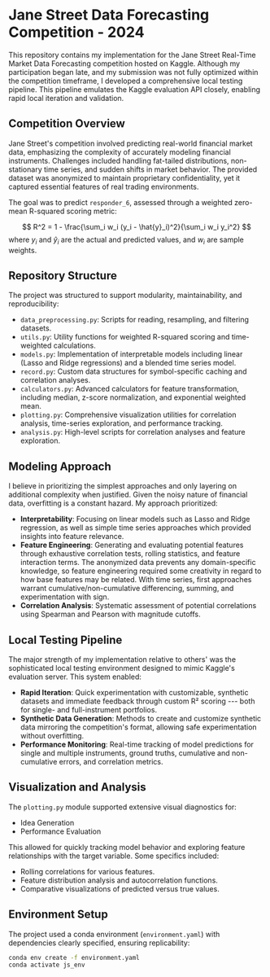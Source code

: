 # Jane Street Data Forecasting Competition - 2024

This repository contains my implementation for the Jane Street Real-Time Market Data Forecasting competition hosted on Kaggle. Although my participation began late, and my submission was not fully optimized within the competition timeframe, I developed a comprehensive local testing pipeline. This pipeline emulates the Kaggle evaluation API closely, enabling rapid local iteration and validation.

## Competition Overview

Jane Street's competition involved predicting real-world financial market data, emphasizing the complexity of accurately modeling financial instruments. Challenges included handling fat-tailed distributions, non-stationary time series, and sudden shifts in market behavior. The provided dataset was anonymized to maintain proprietary confidentiality, yet it captured essential features of real trading environments.

The goal was to predict `responder_6`, assessed through a weighted zero-mean R-squared scoring metric:

$$
R^2 = 1 - \frac{\sum_i w_i (y_i - \hat{y}_i)^2}{\sum_i w_i y_i^2}
$$
where $y_i$ and $\hat{y}_i$ are the actual and predicted values, and $w_i$ are sample weights.

## Repository Structure

The project was structured to support modularity, maintainability, and reproducibility:

- `data_preprocessing.py`: Scripts for reading, resampling, and filtering datasets.
- `utils.py`: Utility functions for weighted R-squared scoring and time-weighted calculations.
- `models.py`: Implementation of interpretable models including linear (Lasso and Ridge regressions) and a blended time series model.
- `record.py`: Custom data structures for symbol-specific caching and correlation analyses.
- `calculators.py`: Advanced calculators for feature transformation, including median, z-score normalization, and exponential weighted mean.
- `plotting.py`: Comprehensive visualization utilities for correlation analysis, time-series exploration, and performance tracking.
- `analysis.py`: High-level scripts for correlation analyses and feature exploration.

## Modeling Approach

I believe in prioritizing the simplest approaches and only layering on additional complexity when justified. Given the noisy nature of financial data, overfitting is a constant hazard. My approach prioritized:

- **Interpretability**: Focusing on linear models such as Lasso and Ridge regression, as well as simple time series approaches which provided insights into feature relevance.
- **Feature Engineering**: Generating and evaluating potential features through exhaustive correlation tests, rolling statistics, and feature interaction terms. The anonymized data prevents any domain-specific knowledge, so feature engineering required some creativity in regard to how base features may be related. With time series, first approaches warrant cumulative/non-cumulative differencing, summing, and experimentation with sign.
- **Correlation Analysis**: Systematic assessment of potential correlations using Spearman and Pearson with magnitude cutoffs.

## Local Testing Pipeline

The major strength of my implementation relative to others' was the sophisticated local testing environment designed to mimic Kaggle's evaluation server. This system enabled:

- **Rapid Iteration**: Quick experimentation with customizable, synthetic datasets and immediate feedback through custom R² scoring --- both for single- and full-instrument portfolios.
- **Synthetic Data Generation**: Methods to create and customize synthetic data mirroring the competition's format, allowing safe experimentation without overfitting.
- **Performance Monitoring**: Real-time tracking of model predictions for single and multiple instruments, ground truths, cumulative and non-cumulative errors, and correlation metrics.

## Visualization and Analysis

The `plotting.py` module supported extensive visual diagnostics for:

- Idea Generation
- Performance Evaluation

This allowed for quickly tracking model behavior and exploring feature relationships with the target variable. Some specifics included:

- Rolling correlations for various features.
- Feature distribution analysis and autocorrelation functions.
- Comparative visualizations of predicted versus true values.

## Environment Setup

The project used a conda environment (`environment.yaml`) with dependencies clearly specified, ensuring replicability:

```bash
conda env create -f environment.yaml
conda activate js_env


